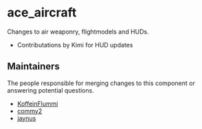 ace_aircraft
============

Changes to air weaponry, flightmodels and HUDs.

* Contributations by Kimi for HUD updates

## Maintainers

The people responsible for merging changes to this component or answering potential questions.

- [KoffeinFlummi](https://github.com/KoffeinFlummi)
- [commy2](https://github.com/commy2)
- [jaynus](https://github.com/walterpearce)